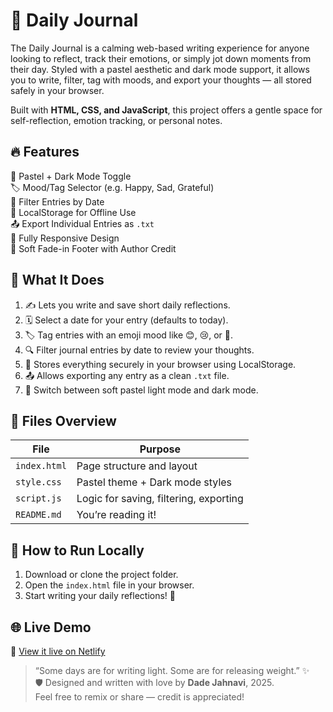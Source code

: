 # 📓 Daily Journal

The Daily Journal is a calming web-based writing experience for anyone looking to reflect, track their emotions, or simply jot down moments from their day. Styled with a pastel aesthetic and dark mode support, it allows you to write, filter, tag with moods, and export your thoughts — all stored safely in your browser.

Built with **HTML, CSS, and JavaScript**, this project offers a gentle space for self-reflection, emotion tracking, or personal notes.

## 🔥 Features

🎨 Pastel + Dark Mode Toggle  
🏷️ Mood/Tag Selector (e.g. Happy, Sad, Grateful)  
📅 Filter Entries by Date  
💾 LocalStorage for Offline Use  
📤 Export Individual Entries as `.txt`  
📱 Fully Responsive Design  
🧘 Soft Fade-in Footer with Author Credit

## 🧠 What It Does

1. ✍️ Lets you write and save short daily reflections.
2. 🗓️ Select a date for your entry (defaults to today).
3. 🏷️ Tag entries with an emoji mood like 😊, 😢, or 🌈.
4. 🔍 Filter journal entries by date to review your thoughts.
5. 💾 Stores everything securely in your browser using LocalStorage.
6. 📤 Allows exporting any entry as a clean `.txt` file.
7. 🌙 Switch between soft pastel light mode and dark mode.

## 📁 Files Overview

| File         | Purpose                                |
|--------------|----------------------------------------|
| `index.html` | Page structure and layout              |
| `style.css`  | Pastel theme + Dark mode styles        |
| `script.js`  | Logic for saving, filtering, exporting |
| `README.md`  | You’re reading it!                     |

## 🚀 How to Run Locally

1. Download or clone the project folder.
2. Open the `index.html` file in your browser.
3. Start writing your daily reflections! 💖

## 🌐 Live Demo
🔗 [View it live on Netlify](https://reflectra.netlify.app/)  

> “Some days are for writing light. Some are for releasing weight.” ✨  
🛡 Designed and written with love by **Dade Jahnavi**, 2025.  
Feel free to remix or share — credit is appreciated!
